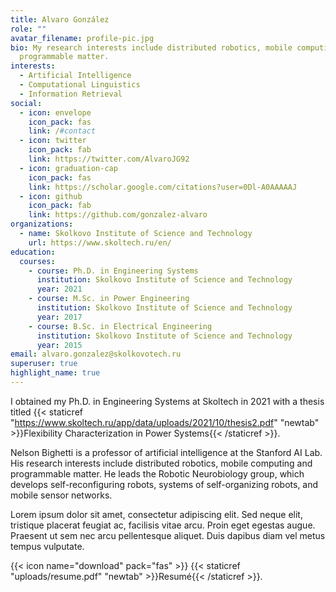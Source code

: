 ```yaml
---
title: Alvaro González
role: ""
avatar_filename: profile-pic.jpg
bio: My research interests include distributed robotics, mobile computing and
  programmable matter.
interests:
  - Artificial Intelligence
  - Computational Linguistics
  - Information Retrieval
social:
  - icon: envelope
    icon_pack: fas
    link: /#contact
  - icon: twitter
    icon_pack: fab
    link: https://twitter.com/AlvaroJG92
  - icon: graduation-cap
    icon_pack: fas
    link: https://scholar.google.com/citations?user=0Dl-A0AAAAAJ
  - icon: github
    icon_pack: fab
    link: https://github.com/gonzalez-alvaro
organizations:
  - name: Skolkovo Institute of Science and Technology
    url: https://www.skoltech.ru/en/
education:
  courses:
    - course: Ph.D. in Engineering Systems
      institution: Skolkovo Institute of Science and Technology
      year: 2021
    - course: M.Sc. in Power Engineering
      institution: Skolkovo Institute of Science and Technology
      year: 2017
    - course: B.Sc. in Electrical Engineering
      institution: Skolkovo Institute of Science and Technology
      year: 2015
email: alvaro.gonzalez@skolkovotech.ru
superuser: true
highlight_name: true
---
```

I obtained my Ph.D. in Engineering Systems at Skoltech in 2021 with a thesis titled {{< staticref "https://www.skoltech.ru/app/data/uploads/2021/10/thesis2.pdf" "newtab" >}}Flexibility Characterization in Power Systems{{< /staticref >}}.  

Nelson Bighetti is a professor of artificial intelligence at the Stanford AI Lab. His research interests include distributed robotics, mobile computing and programmable matter. He leads the Robotic Neurobiology group, which develops self-reconfiguring robots, systems of self-organizing robots, and mobile sensor networks.

Lorem ipsum dolor sit amet, consectetur adipiscing elit. Sed neque elit, tristique placerat feugiat ac, facilisis vitae arcu. Proin eget egestas augue. Praesent ut sem nec arcu pellentesque aliquet. Duis dapibus diam vel metus tempus vulputate.

{{< icon name="download" pack="fas" >}} {{< staticref "uploads/resume.pdf" "newtab" >}}Resumé{{< /staticref >}}.